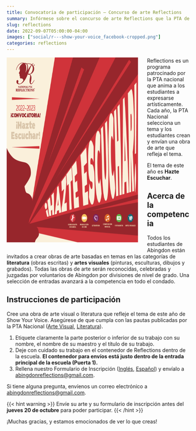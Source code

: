 ```yaml
--- 
title: Convocatoria de participación — Concurso de arte Reflections
summary: Infórmese sobre el concurso de arte Reflections que la PTA de Abingdon está organizando este otoño.
slug: reflections
date: 2022-09-07T05:00:00-04:00
images: ["social/r---show-your-voice_facebook-cropped.png"]
categories: reflections
---
```


<style type="text/css">
    .flyer {
        float: left;
        padding-right: 25px;
        padding-bottom: 25px;
    }
</style>

<img src="social/r---hazte-escuchar_2020reflections_instagramanimoto.png" alt="Reflections Call for Entries flyer" width="360" height="505" class="flyer" >

Reflections es un programa patrocinado por la PTA nacional que anima a los estudiantes a expresarse artísticamente. Cada año, la PTA Nacional selecciona un tema y los estudiantes crean y envían una obra de arte que refleja el tema.

El tema de este año es **Hazte Escuchar**.

## Acerca de la competencia

Todos los estudiantes de Abingdon están invitados a crear obras de arte basadas en temas en las categorías de **literatura** (obras escritas) y **artes visuales** (pinturas, esculturas, dibujos y grabados). Todas las obras de arte serán reconocidas, celebradas y juzgadas por voluntarios de Abingdon por divisiones de nivel de grado. Una selección de entradas avanzará a la competencia en todo el condado.

## Instrucciones de participación

Cree una obra de arte visual o literatura que refleje el tema de este año de Show Your Voice. Asegúrese de que cumpla con las pautas publicadas por la PTA Nacional ([Arte Visual](guides/Spanish/visual-arts-cat-guidelines_reflections-es.pdf), [Literatura](guides/Spanish/literature-cat-guidelines_reflections-es.pdf)).

1. Etiquete claramente la parte posterior o inferior de su trabajo con su nombre, el nombre de su maestro y el título de su trabajo.
1. Deje con cuidado su trabajo en el contenedor de Reflections dentro de la escuela. **El contenedor para envíos está justo dentro de la entrada principal de la escuela (Puerta 1).**
1. Rellena nuestro Formulario de Inscripción ([Inglés](forms/fillable-form_local-leader.pdf), [Español](forms/fillable-form_local-leader---es.pdf)) y envíalo a abingdonreflections@gmail.com.

Si tiene alguna pregunta, envíenos un correo electrónico a abingdonreflections@gmail.com.

{{< hint warning >}}
Envíe su arte y su formulario de inscripción antes del **jueves 20 de octubre** para poder participar.
{{< /hint >}}

¡Muchas gracias, y estamos emocionados de ver lo que creas!